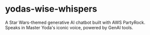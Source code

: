 # yodas-wise-whispers
A Star Wars-themed generative AI chatbot built with AWS PartyRock. Speaks in Master Yoda's iconic voice, powered by GenAI tools.
